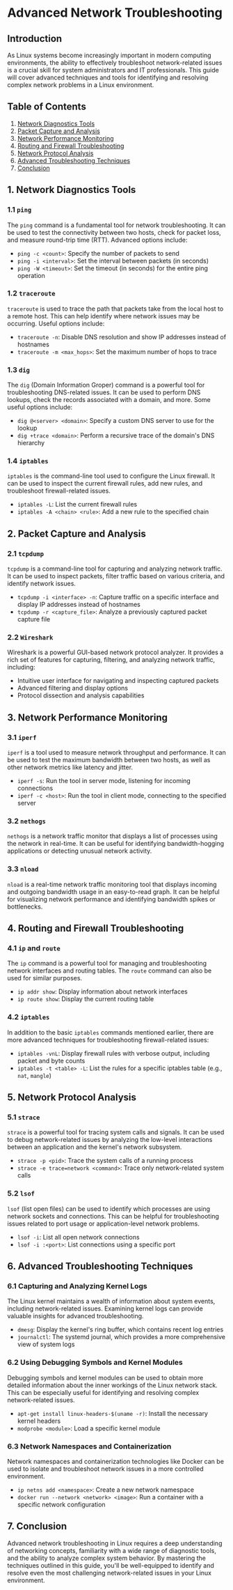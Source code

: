 # Advanced Network Troubleshooting

## Introduction
As Linux systems become increasingly important in modern computing environments, the ability to effectively troubleshoot network-related issues is a crucial skill for system administrators and IT professionals. This guide will cover advanced techniques and tools for identifying and resolving complex network problems in a Linux environment.

## Table of Contents
1. [Network Diagnostics Tools](#network-diagnostics-tools)
2. [Packet Capture and Analysis](#packet-capture-and-analysis)
3. [Network Performance Monitoring](#network-performance-monitoring)
4. [Routing and Firewall Troubleshooting](#routing-and-firewall-troubleshooting)
5. [Network Protocol Analysis](#network-protocol-analysis)
6. [Advanced Troubleshooting Techniques](#advanced-troubleshooting-techniques)
7. [Conclusion](#conclusion)

## 1. Network Diagnostics Tools

### 1.1 `ping`
The `ping` command is a fundamental tool for network troubleshooting. It can be used to test the connectivity between two hosts, check for packet loss, and measure round-trip time (RTT). Advanced options include:
- `ping -c <count>`: Specify the number of packets to send
- `ping -i <interval>`: Set the interval between packets (in seconds)
- `ping -W <timeout>`: Set the timeout (in seconds) for the entire ping operation

### 1.2 `traceroute`
`traceroute` is used to trace the path that packets take from the local host to a remote host. This can help identify where network issues may be occurring. Useful options include:
- `traceroute -n`: Disable DNS resolution and show IP addresses instead of hostnames
- `traceroute -m <max_hops>`: Set the maximum number of hops to trace

### 1.3 `dig`
The `dig` (Domain Information Groper) command is a powerful tool for troubleshooting DNS-related issues. It can be used to perform DNS lookups, check the records associated with a domain, and more. Some useful options include:
- `dig @<server> <domain>`: Specify a custom DNS server to use for the lookup
- `dig +trace <domain>`: Perform a recursive trace of the domain's DNS hierarchy

### 1.4 `iptables`
`iptables` is the command-line tool used to configure the Linux firewall. It can be used to inspect the current firewall rules, add new rules, and troubleshoot firewall-related issues.
- `iptables -L`: List the current firewall rules
- `iptables -A <chain> <rule>`: Add a new rule to the specified chain

## 2. Packet Capture and Analysis

### 2.1 `tcpdump`
`tcpdump` is a command-line tool for capturing and analyzing network traffic. It can be used to inspect packets, filter traffic based on various criteria, and identify network issues.
- `tcpdump -i <interface> -n`: Capture traffic on a specific interface and display IP addresses instead of hostnames
- `tcpdump -r <capture_file>`: Analyze a previously captured packet capture file

### 2.2 `Wireshark`
Wireshark is a powerful GUI-based network protocol analyzer. It provides a rich set of features for capturing, filtering, and analyzing network traffic, including:
- Intuitive user interface for navigating and inspecting captured packets
- Advanced filtering and display options
- Protocol dissection and analysis capabilities

## 3. Network Performance Monitoring

### 3.1 `iperf`
`iperf` is a tool used to measure network throughput and performance. It can be used to test the maximum bandwidth between two hosts, as well as other network metrics like latency and jitter.
- `iperf -s`: Run the tool in server mode, listening for incoming connections
- `iperf -c <host>`: Run the tool in client mode, connecting to the specified server

### 3.2 `nethogs`
`nethogs` is a network traffic monitor that displays a list of processes using the network in real-time. It can be useful for identifying bandwidth-hogging applications or detecting unusual network activity.

### 3.3 `nload`
`nload` is a real-time network traffic monitoring tool that displays incoming and outgoing bandwidth usage in an easy-to-read graph. It can be helpful for visualizing network performance and identifying bandwidth spikes or bottlenecks.

## 4. Routing and Firewall Troubleshooting

### 4.1 `ip` and `route`
The `ip` command is a powerful tool for managing and troubleshooting network interfaces and routing tables. The `route` command can also be used for similar purposes.
- `ip addr show`: Display information about network interfaces
- `ip route show`: Display the current routing table

### 4.2 `iptables`
In addition to the basic `iptables` commands mentioned earlier, there are more advanced techniques for troubleshooting firewall-related issues:
- `iptables -vnL`: Display firewall rules with verbose output, including packet and byte counts
- `iptables -t <table> -L`: List the rules for a specific iptables table (e.g., `nat`, `mangle`)

## 5. Network Protocol Analysis

### 5.1 `strace`
`strace` is a powerful tool for tracing system calls and signals. It can be used to debug network-related issues by analyzing the low-level interactions between an application and the kernel's network subsystem.
- `strace -p <pid>`: Trace the system calls of a running process
- `strace -e trace=network <command>`: Trace only network-related system calls

### 5.2 `lsof`
`lsof` (list open files) can be used to identify which processes are using network sockets and connections. This can be helpful for troubleshooting issues related to port usage or application-level network problems.
- `lsof -i`: List all open network connections
- `lsof -i :<port>`: List connections using a specific port

## 6. Advanced Troubleshooting Techniques

### 6.1 Capturing and Analyzing Kernel Logs
The Linux kernel maintains a wealth of information about system events, including network-related issues. Examining kernel logs can provide valuable insights for advanced troubleshooting.
- `dmesg`: Display the kernel's ring buffer, which contains recent log entries
- `journalctl`: The systemd journal, which provides a more comprehensive view of system logs

### 6.2 Using Debugging Symbols and Kernel Modules
Debugging symbols and kernel modules can be used to obtain more detailed information about the inner workings of the Linux network stack. This can be especially useful for identifying and resolving complex network-related issues.
- `apt-get install linux-headers-$(uname -r)`: Install the necessary kernel headers
- `modprobe <module>`: Load a specific kernel module

### 6.3 Network Namespaces and Containerization
Network namespaces and containerization technologies like Docker can be used to isolate and troubleshoot network issues in a more controlled environment.
- `ip netns add <namespace>`: Create a new network namespace
- `docker run --network <network> <image>`: Run a container with a specific network configuration

## 7. Conclusion

Advanced network troubleshooting in Linux requires a deep understanding of networking concepts, familiarity with a wide range of diagnostic tools, and the ability to analyze complex system behavior. By mastering the techniques outlined in this guide, you'll be well-equipped to identify and resolve even the most challenging network-related issues in your Linux environment.
